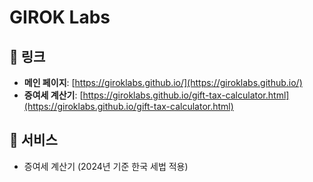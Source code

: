 # GIROK Labs

## 🔗 링크
- **메인 페이지**: [https://giroklabs.github.io/](https://giroklabs.github.io/)
- **증여세 계산기**: [https://giroklabs.github.io/gift-tax-calculator.html](https://giroklabs.github.io/gift-tax-calculator.html)

## 📱 서비스
- 증여세 계산기 (2024년 기준 한국 세법 적용)